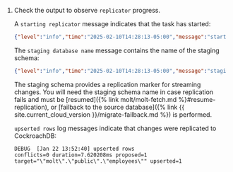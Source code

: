 1. Check the output to observe `replicator` progress.

	A `starting replicator` message indicates that the task has started:

	~~~ json
	{"level":"info","time":"2025-02-10T14:28:13-05:00","message":"starting replicator"}
	~~~

	The `staging database name` message contains the name of the staging schema: 

	~~~ json
	{"level":"info","time":"2025-02-10T14:28:13-05:00","message":"staging database name: _replicator_1739215693817700000"}
	~~~

	The staging schema provides a replication marker for streaming changes. You will need the staging schema name in case replication fails and must be [resumed]({% link molt/molt-fetch.md %}#resume-replication), or [failback to the source database]({% link {{ site.current_cloud_version }}/migrate-failback.md %}) is performed.

	`upserted rows` log messages indicate that changes were replicated to CockroachDB:

	~~~ shell
	DEBUG  [Jan 22 13:52:40] upserted rows                                 conflicts=0 duration=7.620208ms proposed=1 target="\"molt\".\"public\".\"employees\"" upserted=1
	~~~